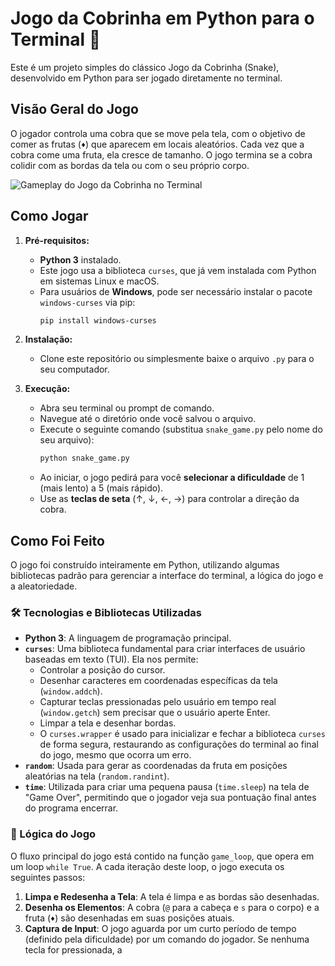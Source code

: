 # Jogo da Cobrinha em Python para o Terminal 🐍

Este é um projeto simples do clássico Jogo da Cobrinha (Snake), desenvolvido em Python para ser jogado diretamente no terminal.

## Visão Geral do Jogo

O jogador controla uma cobra que se move pela tela, com o objetivo de comer as frutas (`♦`) que aparecem em locais aleatórios. Cada vez que a cobra come uma fruta, ela cresce de tamanho. O jogo termina se a cobra colidir com as bordas da tela ou com o seu próprio corpo.

![Gameplay do Jogo da Cobrinha no Terminal](https://media1.giphy.com/media/fq8JHOzq9ZML4DDWfK/giphy.gif)


## Como Jogar

1.  **Pré-requisitos:**
    * **Python 3** instalado.
    * Este jogo usa a biblioteca `curses`, que já vem instalada com Python em sistemas Linux e macOS.
    * Para usuários de **Windows**, pode ser necessário instalar o pacote `windows-curses` via pip:
        ```bash
        pip install windows-curses
        ```

2.  **Instalação:**
    * Clone este repositório ou simplesmente baixe o arquivo `.py` para o seu computador.

3.  **Execução:**
    * Abra seu terminal ou prompt de comando.
    * Navegue até o diretório onde você salvou o arquivo.
    * Execute o seguinte comando (substitua `snake_game.py` pelo nome do seu arquivo):
        ```bash
        python snake_game.py
        ```
    * Ao iniciar, o jogo pedirá para você **selecionar a dificuldade** de 1 (mais lento) a 5 (mais rápido).
    * Use as **teclas de seta** (↑, ↓, ←, →) para controlar a direção da cobra.

## Como Foi Feito

O jogo foi construído inteiramente em Python, utilizando algumas bibliotecas padrão para gerenciar a interface do terminal, a lógica do jogo e a aleatoriedade.

### 🛠️ Tecnologias e Bibliotecas Utilizadas

* **Python 3**: A linguagem de programação principal.
* **`curses`**: Uma biblioteca fundamental para criar interfaces de usuário baseadas em texto (TUI). Ela nos permite:
    * Controlar a posição do cursor.
    * Desenhar caracteres em coordenadas específicas da tela (`window.addch`).
    * Capturar teclas pressionadas pelo usuário em tempo real (`window.getch`) sem precisar que o usuário aperte Enter.
    * Limpar a tela e desenhar bordas.
    * O `curses.wrapper` é usado para inicializar e fechar a biblioteca `curses` de forma segura, restaurando as configurações do terminal ao final do jogo, mesmo que ocorra um erro.
* **`random`**: Usada para gerar as coordenadas da fruta em posições aleatórias na tela (`random.randint`).
* **`time`**: Utilizada para criar uma pequena pausa (`time.sleep`) na tela de "Game Over", permitindo que o jogador veja sua pontuação final antes do programa encerrar.

### 🧠 Lógica do Jogo

O fluxo principal do jogo está contido na função `game_loop`, que opera em um loop `while True`. A cada iteração deste loop, o jogo executa os seguintes passos:

1.  **Limpa e Redesenha a Tela**: A tela é limpa e as bordas são desenhadas.
2.  **Desenha os Elementos**: A cobra (`@` para a cabeça e `s` para o corpo) e a fruta (`♦`) são desenhadas em suas posições atuais.
3.  **Captura de Input**: O jogo aguarda por um curto período de tempo (definido pela dificuldade) por um comando do jogador. Se nenhuma tecla for pressionada, a
